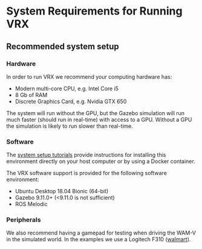 # System Requirements for Running VRX #

## Recommended system setup

### Hardware ###

In order to run VRX we recommend your computing hardware has:

- Modern multi-core CPU, e.g. Intel Core i5
- 8 Gb of RAM
- Discrete Graphics Card, e.g. Nvidia GTX 650

The system will run without the GPU, but the Gazebo simulation will run much faster (should run in real-time) with access to a GPU.  Without a GPU the simulation is likely to run slower than real-time.

### Software ###

The [system setup tutorials](https://github.com/osrf/vrx/wiki/tutorials) provide instructions for installing this environment directly on your host computer or by using a Docker container.

The VRX software support is provided for the following software environment:

- Ubuntu Desktop 18.04 Bionic (64-bit)
- Gazebo 9.11.0+ (<9.11.0 is not sufficient)
- ROS Melodic

### Peripherals ###

We also recommend having a gamepad for testing when driving the WAM-V in the simulated world. In the examples we use a Logitech F310 ([walmart](https://www.walmart.com/ip/Logitech-F310-GamePad/16419686)).